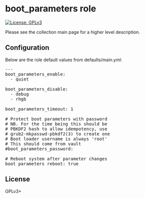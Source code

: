 # boot_parameters role

[![License: GPLv3](https://img.shields.io/badge/license-GPLv3-brightgreen.svg)](https://www.gnu.org/licenses/gpl-3.0)

Please see the collection main page for a higher level description.

## Configuration

Below are the role default values from defaults/main.yml:

<pre>
---
boot_parameters_enable:
  - quiet

boot_parameters_disable:
  - debug
  - rhgb

boot_parameters_timeout: 1

# Protect boot parameters with password
# NB. For the time being this should be
# PBKDF2 hash to allow idempotency, use
# grub2-mkpasswd-pbkdf2(3) to create one
# Boot loader username is always 'root'
# This should come from vault
#boot_parameters_password:

# Reboot system after parameter changes
boot_parameters_reboot: true
</pre>

## License

GPLv3+
